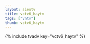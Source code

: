 ```yaml
--- 
layout: sieutv
title: vctv6_haytv
tags: ["vntv"]
thumb: vctv6_haytv
---
```

{% include tvadv key="vctv6_haytv" %}

